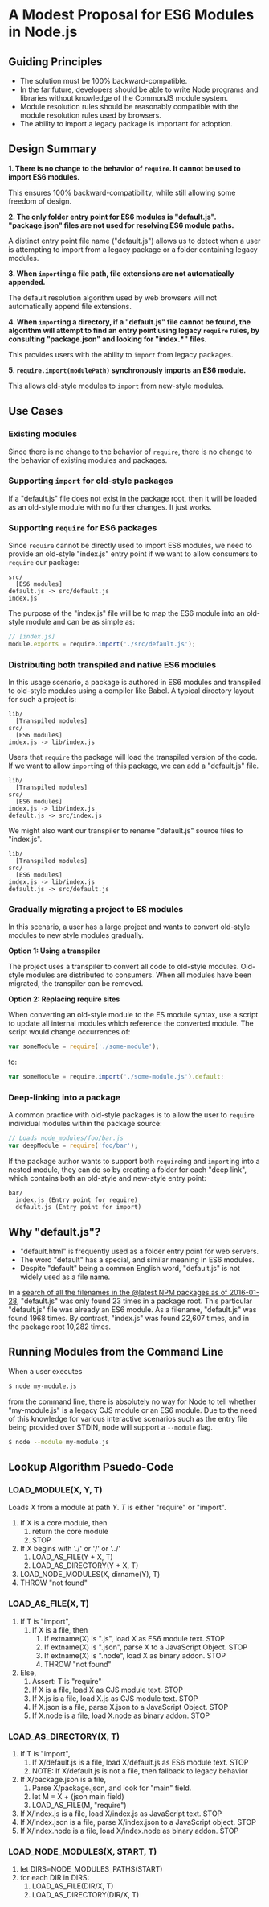 # A Modest Proposal for ES6 Modules in Node.js

## Guiding Principles

- The solution must be 100% backward-compatible.
- In the far future, developers should be able to write Node programs and libraries without knowledge of the CommonJS module system.
- Module resolution rules should be reasonably compatible with the module resolution rules used by browsers.
- The ability to import a legacy package is important for adoption.

## Design Summary

**1. There is no change to the behavior of `require`. It cannot be used to import ES6 modules.**

This ensures 100% backward-compatibility, while still allowing some freedom of design.

**2. The only folder entry point for ES6 modules is "default.js". "package.json" files are not used for resolving ES6 module paths.**

A distinct entry point file name ("default.js") allows us to detect when a user is attempting to import from a legacy package or a folder containing legacy modules.

**3. When `import`ing a file path, file extensions are not automatically appended.**

The default resolution algorithm used by web browsers will not automatically append file extensions.

**4. When `import`ing a directory, if a "default.js" file cannot be found, the algorithm will attempt to find an entry point using legacy `require` rules, by consulting "package.json" and looking for "index.*" files.**

This provides users with the ability to `import` from legacy packages.

**5. `require.import(modulePath)` synchronously imports an ES6 module.**

This allows old-style modules to `import` from new-style modules.

## Use Cases

### Existing modules

Since there is no change to the behavior of `require`, there is no change to the behavior of existing modules and packages.

### Supporting `import` for old-style packages

If a "default.js" file does not exist in the package root, then it will be loaded as an old-style module with no further changes.  It just works.

### Supporting `require` for ES6 packages

Since `require` cannot be directly used to import ES6 modules, we need to provide an old-style "index.js" entry point if we want to allow consumers to `require` our package:

```
src/
  [ES6 modules]
default.js -> src/default.js
index.js
```

The purpose of the "index.js" file will be to map the ES6 module into an old-style module and can be as simple as:

```js
// [index.js]
module.exports = require.import('./src/default.js');
```

### Distributing both transpiled and native ES6 modules

In this usage scenario, a package is authored in ES6 modules and transpiled to old-style modules using a compiler like Babel.  A typical directory layout for such a project is:

```
lib/
  [Transpiled modules]
src/
  [ES6 modules]
index.js -> lib/index.js
```

Users that `require` the package will load the transpiled version of the code.  If we want to allow `import`ing of this package, we can add a "default.js" file.

```
lib/
  [Transpiled modules]
src/
  [ES6 modules]
index.js -> lib/index.js
default.js -> src/index.js
```

We might also want our transpiler to rename "default.js" source files to "index.js".

```
lib/
  [Transpiled modules]
src/
  [ES6 modules]
index.js -> lib/index.js
default.js -> src/default.js
```

### Gradually migrating a project to ES modules

In this scenario, a user has a large project and wants to convert old-style modules to new style modules gradually.

**Option 1: Using a transpiler**

The project uses a transpiler to convert all code to old-style modules.  Old-style modules are distributed to consumers.  When all modules have been migrated, the transpiler can be removed.

**Option 2: Replacing require sites**

When converting an old-style module to the ES module syntax, use a script to update all internal modules which reference the converted module.  The script would change occurrences of:

```js
var someModule = require('./some-module');
```

to:

```js
var someModule = require.import('./some-module.js').default;
```

### Deep-linking into a package

A common practice with old-style packages is to allow the user to `require` individual modules within the package source:

```js
// Loads node_modules/foo/bar.js
var deepModule = require('foo/bar');
```

If the package author wants to support both `require`ing and `import`ing into a nested module, they can do so by creating a folder for each "deep link", which contains both an old-style and new-style entry point:

```
bar/
  index.js (Entry point for require)
  default.js (Entry point for import)
```

## Why "default.js"?

- "default.html" is frequently used as a folder entry point for web servers.
- The word "default" has a special, and similar meaning in ES6 modules.
- Despite "default" being a common English word, "default.js" is not widely used as a file name.

In a [search of all the filenames in the @latest NPM packages as of 2016-01-28](https://gist.github.com/bmeck/9b234011938cd9c1f552d41db97ad005), "default.js" was only found 23 times in a package root.  This particular "default.js" file was already an ES6 module.  As a filename, "default.js" was found 1968 times.  By contrast, "index.js" was found 22,607 times, and in the package root 10,282 times.


## Running Modules from the Command Line

When a user executes

```sh
$ node my-module.js
```

from the command line, there is absolutely no way for Node to tell whether "my-module.js" is a legacy CJS module or an ES6 module. Due to the need of this knowledge for various interactive scenarios such as the entry file being provided over STDIN, node will support a `--module` flag.

```sh
$ node --module my-module.js
```

## Lookup Algorithm Psuedo-Code

### LOAD_MODULE(X, Y, T)

Loads _X_ from a module at path _Y_.  _T_ is either "require" or "import".

1. If X is a core module, then
    1. return the core module
    1. STOP
1. If X begins with './' or '/' or '../'
    1. LOAD_AS_FILE(Y + X, T)
    1. LOAD_AS_DIRECTORY(Y + X, T)
1. LOAD_NODE_MODULES(X, dirname(Y), T)
1. THROW "not found"

### LOAD_AS_FILE(X, T)

1. If T is "import",
    1. If X is a file, then
        1. If extname(X) is ".js", load X as ES6 module text. STOP
        1. If extname(X) is ".json", parse X to a JavaScript Object.  STOP
        1. If extname(X) is ".node", load X as binary addon.  STOP
        1. THROW "not found"
1. Else,
    1. Assert: T is "require"
    1. If X is a file, load X as CJS module text.  STOP
    1. If X.js is a file, load X.js as CJS module text.  STOP
    1. If X.json is a file, parse X.json to a JavaScript Object.  STOP
    1. If X.node is a file, load X.node as binary addon.  STOP

### LOAD_AS_DIRECTORY(X, T)

1. If T is "import",
    1. If X/default.js is a file, load X/default.js as ES6 module text.  STOP
    1. NOTE: If X/default.js is not a file, then fallback to legacy behavior
1. If X/package.json is a file,
    1. Parse X/package.json, and look for "main" field.
    1. let M = X + (json main field)
    1. LOAD_AS_FILE(M, "require")
1. If X/index.js is a file, load X/index.js as JavaScript text.  STOP
1. If X/index.json is a file, parse X/index.json to a JavaScript object. STOP
1. If X/index.node is a file, load X/index.node as binary addon.  STOP

### LOAD_NODE_MODULES(X, START, T)

1. let DIRS=NODE_MODULES_PATHS(START)
2. for each DIR in DIRS:
    1. LOAD_AS_FILE(DIR/X, T)
    1. LOAD_AS_DIRECTORY(DIR/X, T)

